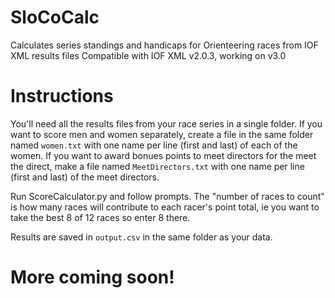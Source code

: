 # SloCoCalc
Calculates series standings and handicaps for Orienteering races from IOF XML results files
Compatible with IOF XML v2.0.3, working on v3.0

# Instructions
You'll need all the results files from your race series in a single folder. If you want to score men and women separately, create a file in the same folder named `women.txt` with one name per line (first and last) of each of the women. If you want to award bonues points to meet directors for the meet the direct, make a file named `MeetDirectors.txt` with one name per line (first and last) of the meet directors.

Run ScoreCalculator.py and follow prompts. The "number of races to count" is how many races will contribute to each racer's point total, ie you want to take the best 8 of 12 races so enter 8 there.

Results are saved in `output.csv` in the same folder as your data.

# More coming soon!
